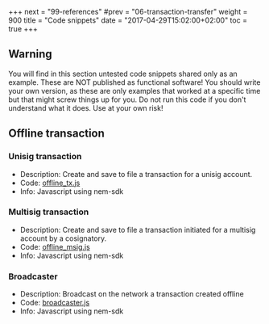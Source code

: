 +++
next = "99-references"
#prev = "06-transaction-transfer"
weight = 900
title = "Code snippets"
date = "2017-04-29T15:02:00+02:00"
toc = true
+++

## Warning

You will find in this section untested code snippets shared only as an example. These are NOT published as functional software!
You should write your own version, as these are only examples that worked at a specific time 
but that might screw things up for you. Do not run this code if you don't understand what it does. Use
at your own risk!

## Offline transaction
### Unisig transaction

* Description: Create and save to file a transaction for a unisig account.
* Code: [offline_tx.js](/snippets/offline/offline_tx.js)
* Info: Javascript using nem-sdk

### Multisig transaction

* Description: Create and save to file a transaction initiated for a multisig account by a cosignatory.
* Code: [offline_msig.js](/snippets/offline/offline_msig.js)
* Info: Javascript using nem-sdk

### Broadcaster

* Description: Broadcast on the network a transaction created offline
* Code: [broadcaster.js](/snippets/offline/broadcaster.js)
* Info: Javascript using nem-sdk

